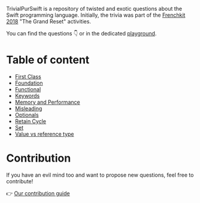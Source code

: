 TrivialPurSwift is a repository of twisted and exotic questions about the Swift programming language.
Initially, the trivia was part of the [Frenchkit 2018](https://frenchkit.fr) "The Grand Reset" activities.

You can find the questions 👇 or in the dedicated [playground](./Playground/FrenchKitQuizz.playground).

# Table of content

* [First Class](Questions/FirstClass.md)
* [Foundation](Questions/Foundation.md)
* [Functional](Questions/Functional.md)
* [Keywords](Questions/Keywords.md)
* [Memory and Performance](Questions/MemoryAndPerf.md)
* [Misleading](Questions/Misleading.md)
* [Optionals](Questions/Optional.md)
* [Retain Cycle](Questions/RetainCycle.md)
* [Set](Questions/Set.md)
* [Value vs reference type](Questions/ValueVsReferenceType.md)

# Contribution

If you have an evil mind too and want to propose new questions, feel free to contribute!

👉 [Our contribution guide](ContributionGuide.md)
